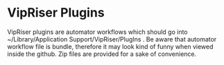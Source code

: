 VipRiser Plugins
==============

VipRiser plugins are automator workflows which should go into ~/Library/Application Support/VipRiser/PlugIns .
Be aware that automator workflow file is bundle, therefore it may look kind of funny when viewed inside the github. Zip files are provided for a sake of convenience.
